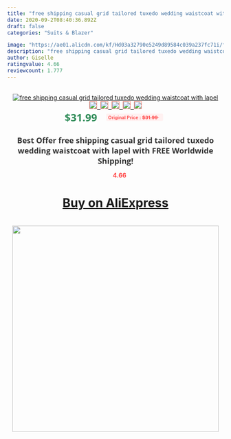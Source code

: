 ```yaml
---
title: "free shipping casual grid tailored tuxedo wedding waistcoat with lapel"
date: 2020-09-2T08:40:36.892Z
draft: false
categories: "Suits & Blazer"

image: "https://ae01.alicdn.com/kf/Hd03a32790e5249d89584c039a237fc71i/free-shipping-casual-grid-tailored-tuxedo-wedding-waistcoat-with-lapel.jpg"
description: "free shipping casual grid tailored tuxedo wedding waistcoat with lapel"
author: Giselle
ratingvalue: 4.66
reviewcount: 1.777
---
```

<br>
<div style="text-align: center;">
<a href="https://s.click.aliexpress.com/e/_APoNnf" target="_blank" rel="nofollow noopener noreferrer"><img alt="free shipping casual grid tailored tuxedo wedding waistcoat with lapel" class="magnifier-image" src="https://ae01.alicdn.com/kf/Hd03a32790e5249d89584c039a237fc71i/free-shipping-casual-grid-tailored-tuxedo-wedding-waistcoat-with-lapel.jpg_640x640.jpg">
<br>
<img style="border:1px solid salmon" src="https://ae01.alicdn.com/kf/Hd03a32790e5249d89584c039a237fc71i/free-shipping-casual-grid-tailored-tuxedo-wedding-waistcoat-with-lapel.jpg_120x120.jpg">&nbsp;&nbsp;<img style="border:1px solid salmon" src="_120x120.jpg">&nbsp;&nbsp;<img style="border:1px solid salmon" src="_120x120.jpg">&nbsp;&nbsp;<img style="border:1px solid salmon" src="_120x120.jpg">&nbsp;&nbsp;<img style="border:1px solid salmon" src="_120x120.jpg"></a></div><br0>
<div style="text-align: center;"><span style="background-color: white; border: 0px; box-sizing: border-box; color: seagreen; display: inline-block; font-family: &quot;open sans&quot; , &quot;arial&quot; , &quot;helvetica&quot; , sans-serif , &quot;heiti&quot;; font-size: 24px; font-stretch: inherit; font-weight: 700; line-height: inherit; margin: 0px 10px 0px 0px; padding: 0px; vertical-align: middle;">$31.99 </span>
<span style="background: rgb(255 , 241 , 241); border-radius: 3px; border: 0px; box-sizing: border-box; color: #ff4747; display: inline-block; font-family: inherit; font-size: 12px; font-stretch: inherit; font-style: inherit; font-variant: inherit; font-weight: 600; line-height: inherit; margin: 0px; padding: 2px 5px; transform: scale(0.9); vertical-align: middle;">Original Price : <b style="text-decoration: line-through;">$31.99 </b> &nbsp;&nbsp;</span></div>
<h1 style="color: #333333; display: inline-block; font-family: &quot;open sans&quot; , &quot;arial&quot; , &quot;helvetica&quot; , sans-serif , &quot;heiti&quot;; font-size: 18px; font-stretch: inherit; font-weight: 700; text-align: center;">Best Offer free shipping casual grid tailored tuxedo wedding waistcoat with lapel with FREE Worldwide Shipping!</h1>
<div style="color: #ff4747; text-align: center;">
<img src="https://4.bp.blogspot.com/-M0ZcTcb-5uY/XleCXlxnR4I/AAAAAAAAAEc/OrjgMkXV1oMQFaCRZj5HQwOCBcu3w1FegCPcBGAYYCw/s1600/star.png" style="height: 15px;">&nbsp;<b>4.66</b></div>
<div class="button_cont" align="center"><a class="buynow_a" href="https://s.click.aliexpress.com/e/_APoNnf" target="_blank" rel="nofollow noopener noreferrer"><H1>Buy on AliExpress</H1></a></div><br>
<div class="separator" style="clear: both; text-align: center;">
<img src="https://lh3.googleusercontent.com/-pTy5HemUv9M/XlePHvY0dAI/AAAAAAAAAE4/0nX5iRUoIWY8eMW9Dpxeirr157OZliDIgCLcBGAsYHQ/s1600/badge.gif" width="480">
</div>
